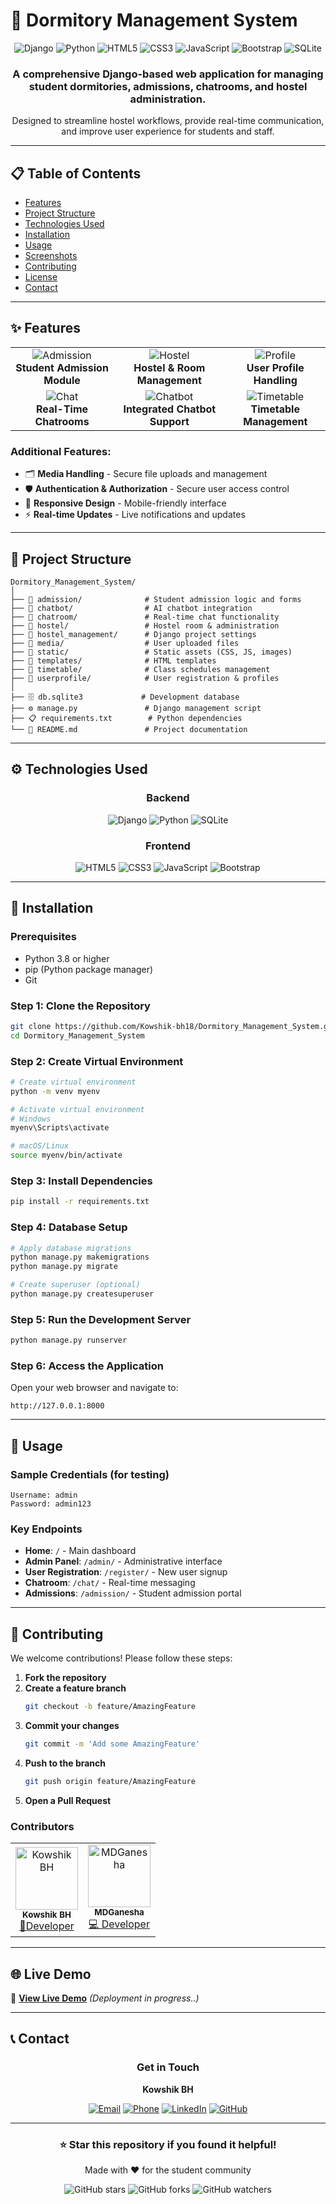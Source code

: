 # 🏨 Dormitory Management System

<div align="center">
  <img src="https://img.shields.io/badge/Django-092E20?style=for-the-badge&logo=django&logoColor=white" alt="Django"/>
  <img src="https://img.shields.io/badge/Python-3776AB?style=for-the-badge&logo=python&logoColor=white" alt="Python"/>
  <img src="https://img.shields.io/badge/HTML5-E34F26?style=for-the-badge&logo=html5&logoColor=white" alt="HTML5"/>
  <img src="https://img.shields.io/badge/CSS3-1572B6?style=for-the-badge&logo=css3&logoColor=white" alt="CSS3"/>
  <img src="https://img.shields.io/badge/JavaScript-F7DF1E?style=for-the-badge&logo=javascript&logoColor=black" alt="JavaScript"/>
  <img src="https://img.shields.io/badge/Bootstrap-563D7C?style=for-the-badge&logo=bootstrap&logoColor=white" alt="Bootstrap"/>
  <img src="https://img.shields.io/badge/SQLite-003B57?style=for-the-badge&logo=sqlite&logoColor=white" alt="SQLite"/>
</div>

<div align="center">
  <h3>A comprehensive Django-based web application for managing student dormitories, admissions, chatrooms, and hostel administration.</h3>
  <p>Designed to streamline hostel workflows, provide real-time communication, and improve user experience for students and staff.</p>
</div>

---

## 📋 Table of Contents

- [Features](#-features)
- [Project Structure](#-project-structure)
- [Technologies Used](#️-technologies-used)
- [Installation](#-installation)
- [Usage](#-usage)
- [Screenshots](#-screenshots)
- [Contributing](#-contributing)
- [License](#-license)
- [Contact](#-contact)

---

## ✨ Features

<div align="center">
  <table>
    <tr>
      <td align="center">
        <img src="https://img.shields.io/badge/🧾-Student_Admission-blue?style=for-the-badge" alt="Admission"/>
        <br><strong>Student Admission Module</strong>
      </td>
      <td align="center">
        <img src="https://img.shields.io/badge/🏢-Hostel_Management-green?style=for-the-badge" alt="Hostel"/>
        <br><strong>Hostel & Room Management</strong>
      </td>
      <td align="center">
        <img src="https://img.shields.io/badge/👤-User_Profiles-orange?style=for-the-badge" alt="Profile"/>
        <br><strong>User Profile Handling</strong>
      </td>
    </tr>
    <tr>
      <td align="center">
        <img src="https://img.shields.io/badge/💬-Real_Time_Chat-purple?style=for-the-badge" alt="Chat"/>
        <br><strong>Real-Time Chatrooms</strong>
      </td>
      <td align="center">
        <img src="https://img.shields.io/badge/🤖-Chatbot_Support-red?style=for-the-badge" alt="Chatbot"/>
        <br><strong>Integrated Chatbot Support</strong>
      </td>
      <td align="center">
        <img src="https://img.shields.io/badge/📅-Timetable_View-yellow?style=for-the-badge" alt="Timetable"/>
        <br><strong>Timetable Management</strong>
      </td>
    </tr>
  </table>
</div>

### Additional Features:
- 🗂️ **Media Handling** - Secure file uploads and management
- 🛡️ **Authentication & Authorization** - Secure user access control
- 📱 **Responsive Design** - Mobile-friendly interface
- ⚡ **Real-time Updates** - Live notifications and updates

---

## 📁 Project Structure

```
Dormitory_Management_System/
│
├── 📂 admission/              # Student admission logic and forms
├── 📂 chatbot/                # AI chatbot integration
├── 📂 chatroom/               # Real-time chat functionality
├── 📂 hostel/                 # Hostel room & administration
├── 📂 hostel_management/      # Django project settings
├── 📂 media/                  # User uploaded files
├── 📂 static/                 # Static assets (CSS, JS, images)
├── 📂 templates/              # HTML templates
├── 📂 timetable/              # Class schedules management
├── 📂 userprofile/            # User registration & profiles
│
├── 🗄️ db.sqlite3             # Development database
├── ⚙️ manage.py               # Django management script
├── 📋 requirements.txt        # Python dependencies
└── 📖 README.md               # Project documentation
```

---

## ⚙️ Technologies Used

<div align="center">
  <h3>Backend</h3>
  <img src="https://img.shields.io/badge/Django-092E20?style=for-the-badge&logo=django&logoColor=white" alt="Django"/>
  <img src="https://img.shields.io/badge/Python-3776AB?style=for-the-badge&logo=python&logoColor=white" alt="Python"/>
  <img src="https://img.shields.io/badge/SQLite-003B57?style=for-the-badge&logo=sqlite&logoColor=white" alt="SQLite"/>
  
  <h3>Frontend</h3>
  <img src="https://img.shields.io/badge/HTML5-E34F26?style=for-the-badge&logo=html5&logoColor=white" alt="HTML5"/>
  <img src="https://img.shields.io/badge/CSS3-1572B6?style=for-the-badge&logo=css3&logoColor=white" alt="CSS3"/>
  <img src="https://img.shields.io/badge/JavaScript-F7DF1E?style=for-the-badge&logo=javascript&logoColor=black" alt="JavaScript"/>
  <img src="https://img.shields.io/badge/Bootstrap-563D7C?style=for-the-badge&logo=bootstrap&logoColor=white" alt="Bootstrap"/>
</div>

---

## 🚀 Installation

### Prerequisites
- Python 3.8 or higher
- pip (Python package manager)
- Git

### Step 1: Clone the Repository
```bash
git clone https://github.com/Kowshik-bh18/Dormitory_Management_System.git
cd Dormitory_Management_System
```

### Step 2: Create Virtual Environment
```bash
# Create virtual environment
python -m venv myenv

# Activate virtual environment
# Windows
myenv\Scripts\activate

# macOS/Linux
source myenv/bin/activate
```

### Step 3: Install Dependencies
```bash
pip install -r requirements.txt
```

### Step 4: Database Setup
```bash
# Apply database migrations
python manage.py makemigrations
python manage.py migrate

# Create superuser (optional)
python manage.py createsuperuser
```

### Step 5: Run the Development Server
```bash
python manage.py runserver
```

### Step 6: Access the Application
Open your web browser and navigate to:
```
http://127.0.0.1:8000
```

---

## 🎯 Usage

### Sample Credentials (for testing)
```
Username: admin
Password: admin123
```

### Key Endpoints
- **Home**: `/` - Main dashboard
- **Admin Panel**: `/admin/` - Administrative interface
- **User Registration**: `/register/` - New user signup
- **Chatroom**: `/chat/` - Real-time messaging
- **Admissions**: `/admission/` - Student admission portal

---

## 🤝 Contributing

We welcome contributions! Please follow these steps:

1. **Fork the repository**
2. **Create a feature branch**
   ```bash
   git checkout -b feature/AmazingFeature
   ```
3. **Commit your changes**
   ```bash
   git commit -m 'Add some AmazingFeature'
   ```
4. **Push to the branch**
   ```bash
   git push origin feature/AmazingFeature
   ```
5. **Open a Pull Request**

### Contributors

<div align="center">
  <table>
    <tr>
      <td align="center">
        <img src="https://github.com/Kowshik-bh18.png" width="100px;" alt="Kowshik BH"/>
        <br />
        <sub><b>Kowshik BH</b></sub>
        <br />
        <a href="https://github.com/Kowshik-bh18">🚀Developer</a>
      </td>
      <td align="center">
        <img src="https://github.com/MDGanesha.png" width="100px;" alt="MDGanesha"/>
        <br />
        <sub><b>MDGanesha</b></sub>
        <br />
        <a href="https://github.com/MDGanesha">💻 Developer</a>
      </td>
    </tr>
  </table>
</div>

---

## 🌐 Live Demo

🔗 **[View Live Demo](https://your-app-name.herokuapp.com)** *(Deployment in progress..)*

---

## 📞 Contact

<div align="center">
  <h3>Get in Touch</h3>
  
  **Kowshik BH**
  
  [![Email](https://img.shields.io/badge/Email-kowshibh18@gmail.com-red?style=for-the-badge&logo=gmail&logoColor=white)](mailto:kowshikbh18@gmail.com)
  [![Phone](https://img.shields.io/badge/Phone-+91_9110868186-green?style=for-the-badge&logo=whatsapp&logoColor=white)](tel:+919110868186)
  [![LinkedIn](https://img.shields.io/badge/LinkedIn-Connect-blue?style=for-the-badge&logo=linkedin&logoColor=white)](https://www.linkedin.com/in/kowshikbh)
  [![GitHub](https://img.shields.io/badge/GitHub-Follow-black?style=for-the-badge&logo=github&logoColor=white)](https://github.com/Kowshik-bh18)
</div>

---

<div align="center">
  <h3>⭐ Star this repository if you found it helpful!</h3>
  <p>Made with ❤️ for the student community</p>
  
  <img src="https://img.shields.io/github/stars/Kowshik-bh18/Dormitory_Management_System?style=social" alt="GitHub stars"/>
  <img src="https://img.shields.io/github/forks/Kowshik-bh18/Dormitory_Management_System?style=social" alt="GitHub forks"/>
  <img src="https://img.shields.io/github/watchers/Kowshik-bh18/Dormitory_Management_System?style=social" alt="GitHub watchers"/>
</div>
